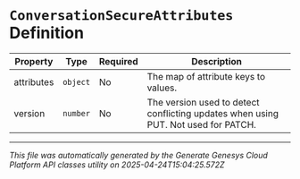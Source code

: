 # `ConversationSecureAttributes` Definition

| Property | Type | Required | Description |
|----------|------|----------|-------------|
| attributes | `object` | No | The map of attribute keys to values. |
| version | `number` | No | The version used to detect conflicting updates when using PUT. Not used for PATCH. |

---

*This file was automatically generated by the Generate Genesys Cloud Platform API classes utility on 2025-04-24T15:04:25.572Z*